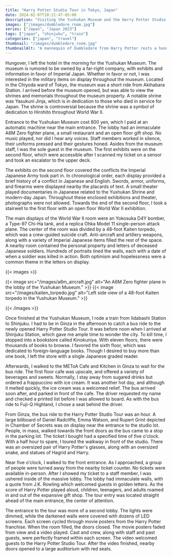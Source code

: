 ```yaml
---
title: "Harry Potter Studio Tour in Tokyo, Japan"
date: 2024-02-07T10:21:47-05:00
description: "Visiting the Yushukan Museum and the Harry Potter Studio Tour in Tokyo, Japan."
images: ["/images/dumbledore_room.jpg"]
series: ["Japan", "Japan 2023"]
tags: ["japan", "shinjuku", "train"]
categories: ["japan", "travel"]
thumbnail: "/images/dumbledore_room.jpg"
thumbnailAlt: "A mannequin of Dumbledore from Harry Potter rests a hand on a wood desk."
---
```


Hungover, I left the hotel in the morning for the Yushukan Museum. The museum is rumored to be owned by a far-right company, with exhibits and information in favor of Imperial Japan. Whether in favor or not, I was interested in the military items on display throughout the museum. Located in the Chiyoda ward of Tokyo, the museum was a short ride from Akihabara Station. I arrived before the museum opened, but was able to view the shrines and memorials throughout the museum property. A notable shrine was Yasukuni Jinja, which is in dedication to those who died in service for Japan. The shrine is controversial because the shrine was a symbol of dedication to Hirohito throughout World War II.

Entrance to the Yushukan Museum cost 800 yen, which I paid at an automatic machine near the main entrance. The lobby had an immaculate A6M Zero fighter plane, a small restaurant and an open floor gift shop. No music played, nor did I hear any voices. Staff members worked in silence, their uniforms pressed and their gestures honed. Asides from the museum staff, I was the sole guest in the museum. The first exhibits were on the second floor, which were accessible after I scanned my ticket on a sensor and took an escalator to the upper deck.

The exhibits on the second floor covered the conflicts the Imperial Japanese Army took part in. In chronological order, each display provided a brief history of a conflict in Japanese and English. Swords, armor, uniforms, and firearms were displayed nearby the placards of text. A small theater played documentaries in Japanese related to the Yushukan Shrine and modern-day Japan. Throughout these enclosed exhibitions and theater, photographs were not allowed. Towards the end of the second floor, I took a stairwell to the first floor with an open floor World War II exhibition.

The main displays of the World War II room were an Yokosuka D4Y bomber, a Type-97 Chi-Ha tank, and a replica Ohka Model 11 single-person attack plane. The center of the room was divided by a 48-foot Kaiten torpedo, which was a crew-guided suicide craft. Anti-aircraft and artillery weapons, along with a variety of Imperial Japanese items filled the rest of the space. A nearby room contained the personal property and letters of deceased Japanese soldiers. Hundreds of portraits lined the walls, each with a date of when a soldier was killed in action. Both optimism and hopelessness were a common theme in the letters on display.

{{< images >}}

{{< image src="/images/a6m_aircraft.jpg" alt="An A6M Zero fighter plane in the lobby of the Yushukan Museum." >}}
{{< image src="/images/kaiten_torpedo.jpg" alt="Left side view of a 48-foot Kaiten torpedo in the Yushukan Museum." >}}

{{< /images >}}

Once finished at the Yushukan Museum, I rode a train from Iidabashi Station to Shinjuku. I had to be in Ginza in the afternoon to catch a bus ride to the newly opened Harry Potter Studio Tour. It was before noon when I arrived at Shinjuku Station, which gave me ample time to wonder the city. To kill time, I stopped into a bookstore called Kinokuniya. With eleven floors, there were thousands of books to browse. I favored the sixth floor, which was dedicated to foreign-language books. Though I desired to buy more than one book, I left the store with a single Japanese graded reader.

Afterwards, I walked to the METoA Cafe and Kitchen in Ginza to wait for the bus ride. The first floor cafe was upscale, and offered a variety of beverages and sweets. Normally, I stay away from sugared drinks but ordered a frappuccino with ice cream. It was another hot day, and although it melted quickly, the ice cream was a welcomed relief. The bus arrived soon after, and parked in front of the cafe. The driver requested my name and checked a printed list before I was allowed to board. As with the bus ride to Fuji-Q Highland, I chose a seat behind the driver.

From Ginza, the bus ride to the Harry Potter Studio Tour was an hour. A large billboard of Daniel Radcliffe, Emma Watson, and Rupert Grint depicted in Chamber of Secrets was on display near the entrance to the studio lot. People, in mass, walked towards the front doors as the bus came to a stop in the parking lot. The ticket I bought had a specified time of five o'clock. With a half hour to spare, I toured the walkway in front of the studio. There was an oversized pair of Harry Potter's glasses, along with an oversized snake, and statues of Hagrid and Harry.

Near five o'clock, I walked to the front entrance. As I approached, a group of people were turned away from the nearby ticket counter. No tickets were available in-person. After I showed my ticket to a staff member, I was ushered inside of the massive lobby. The lobby had immaculate walls, with a quote from J.K. Rowling which welcomed guests in golden letters. As the score of Harry Potter played aloud, children, teenagers, and adults roamed in and out of the expansive gift shop. The tour entry was located straight ahead of the main entrance, the center of attention.

The entrance to the tour was more of a second lobby. The lights were dimmed, while the darkened walls were covered with dozens of LED screens. Each screen cycled through movie posters from the Harry Potter franchise. When the room filled, the doors closed. The movie posters faded from view and a video played. Cast and crew, along with staff and past guests, were perfectly framed within each screen. The video welcomed guests to the Harry Potter Studio Tour. After the video finished, nearby doors opened to a large auditorium with red seats.

<!--- Great Hall / Moving Staircases -->

<!--- Dormitories / Classrooms -->

<!--- Haunted Forest -->

<!--- Butterbeer -->

<!--- Privet Drive -->

<!--- Train Station -->

<!--- Ministry of Magic -->

<!--- Diagon Alley -->

<!--- End of tour / gift shop -->

<!--- Returning to Ginza / Hotel -->

